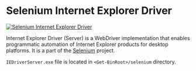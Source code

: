 # Selenium Internet Explorer Driver
[![Selenium Internet Explorer Driver](https://img.shields.io/badge/chocolatey-selenium--ie--driver-brightgreen.svg)](https://chocolatey.org/packages/selenium-ie-driver/)

Internet Explorer Driver (Server) is a WebDriver implementation that enables programmatic automation of Internet Explorer products for desktop platforms. It is a part of the [Selenium](http://code.google.com/p/selenium) project.

`IEDriverServer.exe` file is located in `<Get-BinRoot>/selenium` directory.
